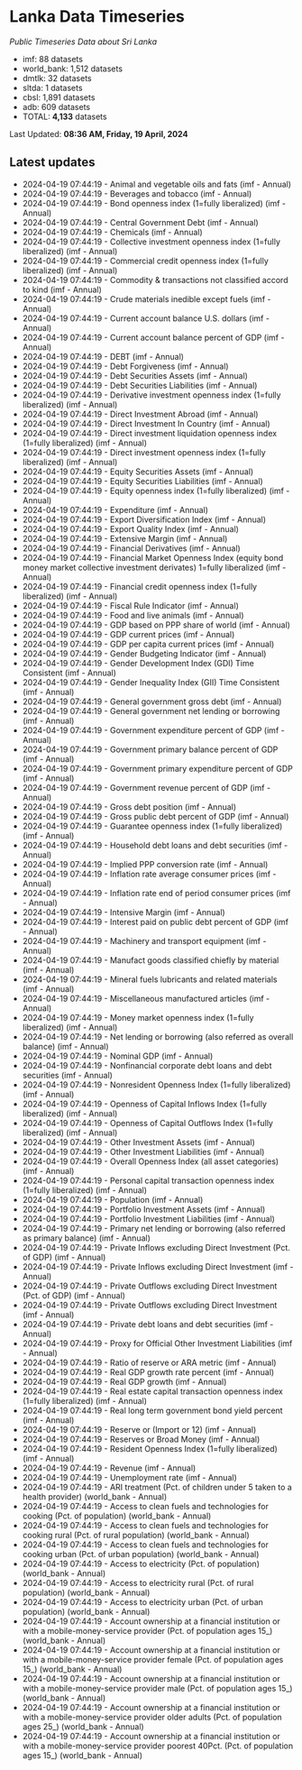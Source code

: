 # Lanka Data Timeseries
*Public Timeseries Data about Sri Lanka*

* imf: 88 datasets
* world_bank: 1,512 datasets
* dmtlk: 32 datasets
* sltda: 1 datasets
* cbsl: 1,891 datasets
* adb: 609 datasets
* TOTAL: **4,133** datasets

Last Updated: **08:36 AM, Friday, 19 April, 2024**

## Latest updates

* 2024-04-19 07:44:19 - Animal and vegetable oils and fats (imf - Annual)
* 2024-04-19 07:44:19 - Beverages and tobacco (imf - Annual)
* 2024-04-19 07:44:19 - Bond openness index (1=fully liberalized) (imf - Annual)
* 2024-04-19 07:44:19 - Central Government Debt (imf - Annual)
* 2024-04-19 07:44:19 - Chemicals (imf - Annual)
* 2024-04-19 07:44:19 - Collective investment openness index (1=fully liberalized) (imf - Annual)
* 2024-04-19 07:44:19 - Commercial credit openness index (1=fully liberalized) (imf - Annual)
* 2024-04-19 07:44:19 - Commodity & transactions not classified accord to kind (imf - Annual)
* 2024-04-19 07:44:19 - Crude materials inedible except fuels (imf - Annual)
* 2024-04-19 07:44:19 - Current account balance U.S. dollars (imf - Annual)
* 2024-04-19 07:44:19 - Current account balance percent of GDP (imf - Annual)
* 2024-04-19 07:44:19 - DEBT (imf - Annual)
* 2024-04-19 07:44:19 - Debt Forgiveness (imf - Annual)
* 2024-04-19 07:44:19 - Debt Securities Assets (imf - Annual)
* 2024-04-19 07:44:19 - Debt Securities Liabilities (imf - Annual)
* 2024-04-19 07:44:19 - Derivative investment openness index (1=fully liberalized) (imf - Annual)
* 2024-04-19 07:44:19 - Direct Investment Abroad (imf - Annual)
* 2024-04-19 07:44:19 - Direct Investment In Country (imf - Annual)
* 2024-04-19 07:44:19 - Direct investment liquidation openness index (1=fully liberalized) (imf - Annual)
* 2024-04-19 07:44:19 - Direct investment openness index (1=fully liberalized) (imf - Annual)
* 2024-04-19 07:44:19 - Equity Securities Assets (imf - Annual)
* 2024-04-19 07:44:19 - Equity Securities Liabilities (imf - Annual)
* 2024-04-19 07:44:19 - Equity openness index (1=fully liberalized) (imf - Annual)
* 2024-04-19 07:44:19 - Expenditure (imf - Annual)
* 2024-04-19 07:44:19 - Export Diversification Index (imf - Annual)
* 2024-04-19 07:44:19 - Export Quality Index (imf - Annual)
* 2024-04-19 07:44:19 - Extensive Margin (imf - Annual)
* 2024-04-19 07:44:19 - Financial Derivatives (imf - Annual)
* 2024-04-19 07:44:19 - Financial Market Openness Index (equity bond money market collective investment derivates) 1=fully liberalized (imf - Annual)
* 2024-04-19 07:44:19 - Financial credit openness index (1=fully liberalized) (imf - Annual)
* 2024-04-19 07:44:19 - Fiscal Rule Indicator (imf - Annual)
* 2024-04-19 07:44:19 - Food and live animals (imf - Annual)
* 2024-04-19 07:44:19 - GDP based on PPP share of world (imf - Annual)
* 2024-04-19 07:44:19 - GDP current prices (imf - Annual)
* 2024-04-19 07:44:19 - GDP per capita current prices (imf - Annual)
* 2024-04-19 07:44:19 - Gender Budgeting Indicator (imf - Annual)
* 2024-04-19 07:44:19 - Gender Development Index (GDI) Time Consistent (imf - Annual)
* 2024-04-19 07:44:19 - Gender Inequality Index (GII) Time Consistent (imf - Annual)
* 2024-04-19 07:44:19 - General government gross debt (imf - Annual)
* 2024-04-19 07:44:19 - General government net lending or borrowing (imf - Annual)
* 2024-04-19 07:44:19 - Government expenditure percent of GDP (imf - Annual)
* 2024-04-19 07:44:19 - Government primary balance percent of GDP (imf - Annual)
* 2024-04-19 07:44:19 - Government primary expenditure percent of GDP (imf - Annual)
* 2024-04-19 07:44:19 - Government revenue percent of GDP (imf - Annual)
* 2024-04-19 07:44:19 - Gross debt position (imf - Annual)
* 2024-04-19 07:44:19 - Gross public debt percent of GDP (imf - Annual)
* 2024-04-19 07:44:19 - Guarantee openness index (1=fully liberalized) (imf - Annual)
* 2024-04-19 07:44:19 - Household debt loans and debt securities (imf - Annual)
* 2024-04-19 07:44:19 - Implied PPP conversion rate (imf - Annual)
* 2024-04-19 07:44:19 - Inflation rate average consumer prices (imf - Annual)
* 2024-04-19 07:44:19 - Inflation rate end of period consumer prices (imf - Annual)
* 2024-04-19 07:44:19 - Intensive Margin (imf - Annual)
* 2024-04-19 07:44:19 - Interest paid on public debt percent of GDP (imf - Annual)
* 2024-04-19 07:44:19 - Machinery and transport equipment (imf - Annual)
* 2024-04-19 07:44:19 - Manufact goods classified chiefly by material (imf - Annual)
* 2024-04-19 07:44:19 - Mineral fuels lubricants and related materials (imf - Annual)
* 2024-04-19 07:44:19 - Miscellaneous manufactured articles (imf - Annual)
* 2024-04-19 07:44:19 - Money market openness index (1=fully liberalized) (imf - Annual)
* 2024-04-19 07:44:19 - Net lending or borrowing (also referred as overall balance) (imf - Annual)
* 2024-04-19 07:44:19 - Nominal GDP (imf - Annual)
* 2024-04-19 07:44:19 - Nonfinancial corporate debt loans and debt securities (imf - Annual)
* 2024-04-19 07:44:19 - Nonresident Openness Index (1=fully liberalized) (imf - Annual)
* 2024-04-19 07:44:19 - Openness of Capital Inflows Index (1=fully liberalized) (imf - Annual)
* 2024-04-19 07:44:19 - Openness of Capital Outflows Index (1=fully liberalized) (imf - Annual)
* 2024-04-19 07:44:19 - Other Investment Assets (imf - Annual)
* 2024-04-19 07:44:19 - Other Investment Liabilities (imf - Annual)
* 2024-04-19 07:44:19 - Overall Openness Index (all asset categories) (imf - Annual)
* 2024-04-19 07:44:19 - Personal capital transaction openness index (1=fully liberalized) (imf - Annual)
* 2024-04-19 07:44:19 - Population (imf - Annual)
* 2024-04-19 07:44:19 - Portfolio Investment Assets (imf - Annual)
* 2024-04-19 07:44:19 - Portfolio Investment Liabilities (imf - Annual)
* 2024-04-19 07:44:19 - Primary net lending or borrowing (also referred as primary balance) (imf - Annual)
* 2024-04-19 07:44:19 - Private Inflows excluding Direct Investment (Pct. of GDP) (imf - Annual)
* 2024-04-19 07:44:19 - Private Inflows excluding Direct Investment (imf - Annual)
* 2024-04-19 07:44:19 - Private Outflows excluding Direct Investment (Pct. of GDP) (imf - Annual)
* 2024-04-19 07:44:19 - Private Outflows excluding Direct Investment (imf - Annual)
* 2024-04-19 07:44:19 - Private debt loans and debt securities (imf - Annual)
* 2024-04-19 07:44:19 - Proxy for Official Other Investment Liabilities (imf - Annual)
* 2024-04-19 07:44:19 - Ratio of reserve or ARA metric (imf - Annual)
* 2024-04-19 07:44:19 - Real GDP growth rate percent (imf - Annual)
* 2024-04-19 07:44:19 - Real GDP growth (imf - Annual)
* 2024-04-19 07:44:19 - Real estate capital transaction openness index (1=fully liberalized) (imf - Annual)
* 2024-04-19 07:44:19 - Real long term government bond yield percent (imf - Annual)
* 2024-04-19 07:44:19 - Reserve or (Import or 12) (imf - Annual)
* 2024-04-19 07:44:19 - Reserves or Broad Money (imf - Annual)
* 2024-04-19 07:44:19 - Resident Openness Index (1=fully liberalized) (imf - Annual)
* 2024-04-19 07:44:19 - Revenue (imf - Annual)
* 2024-04-19 07:44:19 - Unemployment rate (imf - Annual)
* 2024-04-19 07:44:19 - ARI treatment (Pct. of children under 5 taken to a health provider) (world_bank - Annual)
* 2024-04-19 07:44:19 - Access to clean fuels and technologies for cooking (Pct. of population) (world_bank - Annual)
* 2024-04-19 07:44:19 - Access to clean fuels and technologies for cooking rural (Pct. of rural population) (world_bank - Annual)
* 2024-04-19 07:44:19 - Access to clean fuels and technologies for cooking urban (Pct. of urban population) (world_bank - Annual)
* 2024-04-19 07:44:19 - Access to electricity (Pct. of population) (world_bank - Annual)
* 2024-04-19 07:44:19 - Access to electricity rural (Pct. of rural population) (world_bank - Annual)
* 2024-04-19 07:44:19 - Access to electricity urban (Pct. of urban population) (world_bank - Annual)
* 2024-04-19 07:44:19 - Account ownership at a financial institution or with a mobile-money-service provider (Pct. of population ages 15_) (world_bank - Annual)
* 2024-04-19 07:44:19 - Account ownership at a financial institution or with a mobile-money-service provider female (Pct. of population ages 15_) (world_bank - Annual)
* 2024-04-19 07:44:19 - Account ownership at a financial institution or with a mobile-money-service provider male (Pct. of population ages 15_) (world_bank - Annual)
* 2024-04-19 07:44:19 - Account ownership at a financial institution or with a mobile-money-service provider older adults (Pct. of population ages 25_) (world_bank - Annual)
* 2024-04-19 07:44:19 - Account ownership at a financial institution or with a mobile-money-service provider poorest 40Pct. (Pct. of population ages 15_) (world_bank - Annual)